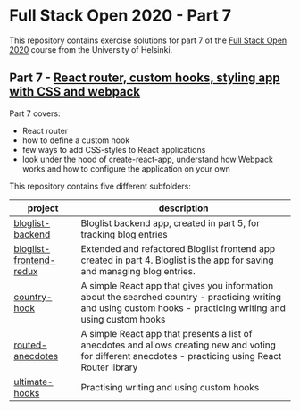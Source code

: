 # Full Stack Open 2020 - Part 7

This repository contains exercise solutions for part 7 of the [Full Stack Open 2020](https://fullstackopen.com/en) course from the University of Helsinki.

## Part 7 - [React router, custom hooks, styling app with CSS and webpack](https://fullstackopen.com/en/part7)
Part 7 covers:
- React router
- how to define a custom hook
- few ways to add CSS-styles to React applications
- look under the hood of create-react-app, understand how Webpack works and how to configure the application on your own
	
This repository contains five different subfolders:

| project | description |
| ----- | ------------- |
| [bloglist-backend](./bloglist-backend) | Bloglist backend app, created in part 5, for tracking blog entries |
| [bloglist-frontend-redux](./bloglist-frontend-redux) | Extended and refactored Bloglist frontend app created in part 4. Bloglist is the app for saving and managing blog entries.|
| [country-hook](./country-hook) |  A simple React app that gives you information about the searched country - practicing writing and using custom hooks - practicing writing and using custom hooks|
| [routed-anecdotes](./arouted-anecdotes) | A simple React app that presents a list of anecdotes and allows creating new and voting for different anecdotes - practicing using React Router library|
| [ultimate-hooks](./ultimate-hooks) | Practising writing and using custom hooks|